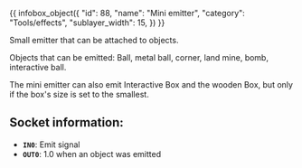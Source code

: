 {{ infobox_object({
	"id": 88,
	"name": "Mini emitter",
	"category": "Tools/effects",
	"sublayer_width": 15,
}) }}

Small emitter that can be attached to objects.

Objects that can be emitted:
Ball, metal ball, corner, land mine, bomb, interactive ball.

The mini emitter can also emit Interactive Box and the wooden Box, but only if the box's size is set to the smallest.

## Socket information:
- **`IN0`**: Emit signal
- **`OUT0`**: 1.0 when an object was emitted